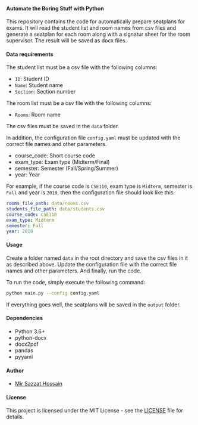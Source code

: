 #### Automate the Boring Stuff with Python

This repository contains the code for automatically prepare seatplans for exams. It will read the student list and room names from csv files and generate a seatplan for each room along with a signatur sheet for the room supervisor. The result will be saved as docx files.

#### Data requirements

The student list must be a csv file with the following columns:

- `ID`: Student ID
- `Name`: Student name
- `Section`: Section number

The room list must be a csv file with the following columns:

- `Rooms`: Room name

The csv files must be saved in the `data` folder.

In addition, the configuration file `config.yaml` must be updated with the correct file names and other parameters.

- course_code: Short course code
- exam_type: Exam type (Midterm/Final)
- semester: Semester (Fall/Spring/Summer)
- year: Year

For example, if the course code is `CSE110`, exam type is `Midterm`, semester is `Fall` and year is `2019`, then the configuration file should look like this:

```yaml
rooms_file_path: data/rooms.csv
students_file_path: data/students.csv
course_code: CSE110
exam_type: Midterm
semester: Fall
year: 2019
```

#### Usage

Create a folder named `data` in the root directory and save the csv files in it as described above. Update the configuration file with the correct file names and other parameters. And finally, run the code.

To run the code, simply execute the following command:

```bash
python main.py --config config.yaml
```

If everything goes well, the seatplans will be saved in the `output` folder.

#### Dependencies

- Python 3.6+
- python-docx
- docx2pdf
- pandas
- pyyaml

#### Author

- [Mir Sazzat Hossain](https://mirsaazzathossain.me)

#### License

This project is licensed under the MIT License - see the [LICENSE](LICENSE) file for details.
